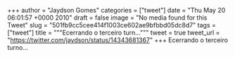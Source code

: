 
+++
author = "Jaydson Gomes"
categories = ["tweet"]
date = "Thu May 20 06:01:57 +0000 2010"
draft = false
image = "No media found for this Tweet"
slug = "501fb9cc5cee414f1003ce602ae9bfbbd05dc8d7"
tags = ["tweet"]
title = """Ecerrando o terceiro turn..."""
tweet = true
tweet_url = "https://twitter.com/jaydson/status/14343681367"
+++
Ecerrando o terceiro turno...
